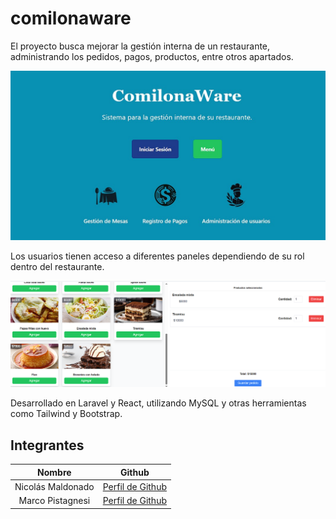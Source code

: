 # comilonaware

El proyecto busca mejorar la gestión interna de un restaurante,
administrando los pedidos, pagos, productos, entre otros apartados.

![screenshot1](frontend/public/screenshot1.jpeg)

Los usuarios tienen acceso a diferentes paneles dependiendo
de su rol dentro del restaurante.

![screenshot2](frontend/public/screenshot2.png)

Desarrollado en Laravel y React, utilizando MySQL y otras herramientas
como Tailwind y Bootstrap.

## Integrantes

| Nombre             | Github                                                   |
|:------------------:|:-------------------------------------------------------: |
| Nicolás Maldonado  | [Perfil de Github](https://github.com/nicodxlic)         |
| Marco Pistagnesi   | [Perfil de Github](https://github.com/elpista)           |